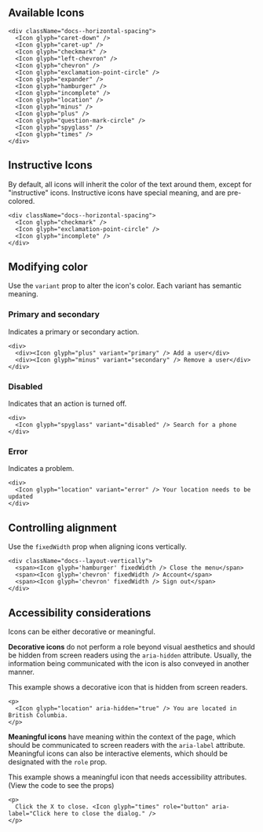 ## Available Icons

```
<div className="docs--horizontal-spacing">
  <Icon glyph="caret-down" />
  <Icon glyph="caret-up" />
  <Icon glyph="checkmark" />
  <Icon glyph="left-chevron" />
  <Icon glyph="chevron" />
  <Icon glyph="exclamation-point-circle" />
  <Icon glyph="expander" />
  <Icon glyph="hamburger" />
  <Icon glyph="incomplete" />
  <Icon glyph="location" />
  <Icon glyph="minus" />
  <Icon glyph="plus" />
  <Icon glyph="question-mark-circle" />
  <Icon glyph="spyglass" />
  <Icon glyph="times" />
</div>
```

## Instructive Icons

By default, all icons will inherit the color of the text around them, except for "instructive" icons. Instructive icons
have special meaning, and are pre-colored.

```
<div className="docs--horizontal-spacing">
  <Icon glyph="checkmark" />
  <Icon glyph="exclamation-point-circle" />
  <Icon glyph="incomplete" />
</div>
```

## Modifying color

Use the `variant` prop to alter the icon's color. Each variant has semantic meaning.


### Primary and secondary

Indicates a primary or secondary action.

```
<div>
  <div><Icon glyph="plus" variant="primary" /> Add a user</div>
  <div><Icon glyph="minus" variant="secondary" /> Remove a user</div>
</div>
```

### Disabled

Indicates that an action is turned off.

```
<div>
  <Icon glyph="spyglass" variant="disabled" /> Search for a phone
</div>
```

### Error

Indicates a problem.

```
<div>
  <Icon glyph="location" variant="error" /> Your location needs to be updated
</div>
```

## Controlling alignment

Use the `fixedWidth` prop when aligning icons vertically.

```
<div className="docs--layout-vertically">
  <span><Icon glyph='hamburger' fixedWidth /> Close the menu</span>
  <span><Icon glyph='chevron' fixedWidth /> Account</span>
  <span><Icon glyph='chevron' fixedWidth /> Sign out</span>
</div>
```

## Accessibility considerations

Icons can be either decorative or meaningful.

**Decorative icons** do not perform a role beyond visual aesthetics and should be hidden from screen readers using the
`aria-hidden` attribute. Usually, the information being communicated with the icon is also conveyed in another manner.

This example shows a decorative icon that is hidden from screen readers.

```
<p>
  <Icon glyph="location" aria-hidden="true" /> You are located in British Columbia.
</p>
```

**Meaningful icons** have meaning within the context of the page, which should be communicated to screen readers with the
`aria-label` attribute. Meaningful icons can also be interactive elements, which should be designated with
the `role` prop.

This example shows a meaningful icon that needs accessibility attributes. (View the code to see the props)

```
<p>
  Click the X to close. <Icon glyph="times" role="button" aria-label="Click here to close the dialog." />
</p>
```
